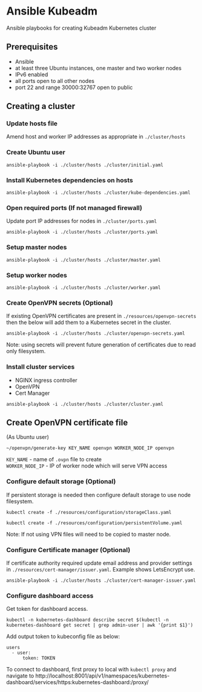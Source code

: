 # Ansible Kubeadm
Ansible playbooks for creating Kubeadm Kubernetes cluster

## Prerequisites
- Ansible
- at least three Ubuntu instances, one master and two worker nodes
- IPv6 enabled
- all ports open to all other nodes
- port 22 and range 30000:32767 open to public


## Creating a cluster
### Update hosts file
Amend host and worker IP addresses as appropriate in `./cluster/hosts`

### Create Ubuntu user
`ansible-playbook -i ./cluster/hosts ./cluster/initial.yaml`

### Install Kubernetes dependencies on hosts
`ansible-playbook -i ./cluster/hosts ./cluster/kube-dependencies.yaml`

### Open required ports (If not managed firewall)
Update port IP addresses for nodes in `./cluster/ports.yaml`

`ansible-playbook -i ./cluster/hosts ./cluster/ports.yaml`

### Setup master nodes
`ansible-playbook -i ./cluster/hosts ./cluster/master.yaml`

### Setup worker nodes
`ansible-playbook -i ./cluster/hosts ./cluster/worker.yaml`

### Create OpenVPN secrets (Optional)
If existing OpenVPN certificates are present in `./resources/openvpn-secrets` then the below will add them to a Kubernetes secret in the cluster.  

`ansible-playbook -i ./cluster/hosts ./cluster/openvpn-secrets.yaml`  

Note: using secrets will prevent future generation of certificates due to read only filesystem.

### Install cluster services
- NGINX ingress controller
- OpenVPN
- Cert Manager  

`ansible-playbook -i ./cluster/hosts ./cluster/cluster.yaml`

## Create OpenVPN certificate file
(As Ubuntu user)

`~/openvpn/generate-key KEY_NAME openvpn WORKER_NODE_IP openvpn`

`KEY_NAME` - name of `.ovpn` file to create  
`WORKER_NODE_IP` - IP of worker node which will serve VPN access

### Configure default storage (Optional)
If persistent storage is needed then configure default storage to use node filesystem.  

`kubectl create -f ./resources/configuration/storageClass.yaml`  

`kubectl create -f ./resources/configuration/persistentVolume.yaml`  

Note: If not using VPN files will need to be copied to master node.

### Configure Certificate manager (Optional)
If certificate authority required update email address and provider settings in `./resources/cert-manager/issuer.yaml`.  Example shows LetsEncrypt use.  

`ansible-playbook -i ./cluster/hosts ./cluster/cert-manager-issuer.yaml`

### Configure dashboard access
Get token for dashboard access.  

`kubectl -n kubernetes-dashboard describe secret $(kubectl -n kubernetes-dashboard get secret | grep admin-user | awk '{print $1}')`  

Add output token to kubeconfig file as below:  

```
users
  - user:
      token: TOKEN
```

To connect to dashboard, first proxy to local with `kubectl proxy` and navigate to http://localhost:8001/api/v1/namespaces/kubernetes-dashboard/services/https:kubernetes-dashboard:/proxy/

